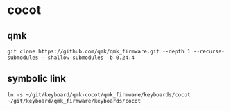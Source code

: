 # cocot
## qmk
```
git clone https://github.com/qmk/qmk_firmware.git --depth 1 --recurse-submodules --shallow-submodules -b 0.24.4
```
## symbolic link
```
ln -s ~/git/keyboard/qmk-cocot/qmk_firmware/keyboards/cocot ~/git/keyboard/qmk_firmware/keyboards/cocot
```
